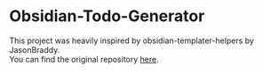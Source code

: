 # Obsidian-Todo-Generator
This project was heavily inspired by obsidian-templater-helpers by JasonBraddy.  
You can find the original repository [here](https://github.com/JasonBraddy/obsidian-templater-helpers).
